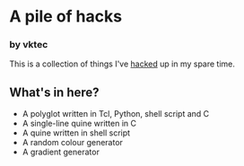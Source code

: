 # A pile of hacks
### by vktec

This is a collection of things I've [hacked][jargonfile_hackvalue] up
in my spare time.

## What's in here?

  - A polyglot written in Tcl, Python, shell script and C
  - A single-line quine written in C
  - A quine written in shell script
  - A random colour generator
  - A gradient generator

[jargonfile_hackvalue]: http://www.outpost9.com/reference/jargon/jargon_23.html#TAG830
